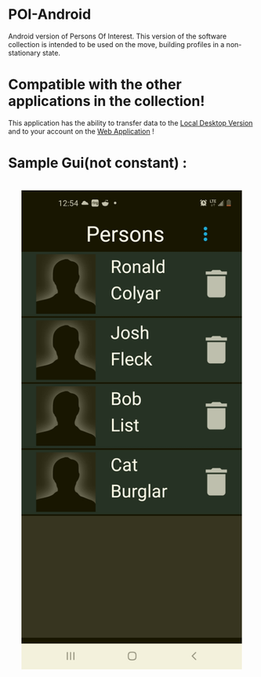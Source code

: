 # POI-Android
Android version of Persons Of Interest. This version of the software collection is intended to be used on the move, building profiles in a non-stationary state.

# Compatible with the other applications in the collection!

This application has the ability to transfer data to  the [Local Desktop Version](https://github.com/RonaldColyar/POI-LocalDesktop) and to your account on the [Web Application](https://github.com/RonaldColyar/POI-WebApp) !



# Sample Gui(not constant) : 

<h1 align = "center"> <img width = "450px" src= "https://github.com/RonaldColyar/POI-Android/blob/master/SampleGui.jpg" /><h1/>


